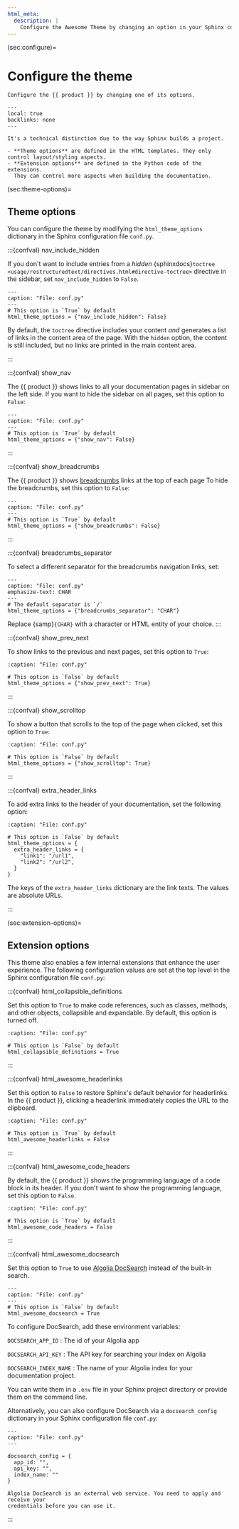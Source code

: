 ```yaml
---
html_meta:
  description: |
    Configure the Awesome Theme by changing an option in your Sphinx configuration file.
---
```


(sec:configure)=

# Configure the theme

```{rst-class} lead
Configure the {{ product }} by changing one of its options.
```

```{contents} On this page
---
local: true
backlinks: none
---
```

```{admonition} What's the difference between theme and extension options?
It's a technical distinction due to the way Sphinx builds a project.

- **Theme options** are defined in the HTML templates. They only control layout/styling aspects.
- **Extension options** are defined in the Python code of the extensions.
  They can control more aspects when building the documentation.
```

(sec:theme-options)=

## Theme options

You can configure the theme by modifying the `html_theme_options` dictionary in the
Sphinx configuration file `conf.py`.

:::{confval} nav_include_hidden

<!-- vale Awesome.SpellCheck = NO -->

If you don't want to include entries from a _hidden_
{sphinxdocs}`toctree <usage/restructuredtext/directives.html#directive-toctree>`
directive in the sidebar, set `nav_include_hidden` to `False`.

```{code-block} python
---
caption: "File: conf.py"
---
# This option is `True` by default
html_theme_options = {"nav_include_hidden": False}
```

By default, the `toctree` directive includes your content _and_ generates a list of links in the content
area of the page. With the `hidden` option, the content is still included,
but no links are printed in the main content area.

<!-- vale Awesome.SpellCheck = YES -->

:::

:::{confval} show_nav

The {{ product }} shows links to all your documentation pages in sidebar on the left
side.
If you want to hide the sidebar on all pages, set this option to `False`:

```{code-block} python
---
caption: "File: conf.py"
---
# This option is `True` by default
html_theme_options = {"show_nav": False}
```

:::

:::{confval} show_breadcrumbs

The {{ product }} shows
[breadcrumbs](https://en.wikipedia.org/wiki/Breadcrumb_navigation)
links at the top of each page
To hide the breadcrumbs, set this option to `False`:

```{code-block} python
---
caption: "File: conf.py"
---
# This option is `True` by default
html_theme_options = {"show_breadcrumbs": False}
```

:::

:::{confval} breadcrumbs_separator

To select a different separator for the breadcrumbs navigation links,
set:

```{code-block} python
---
caption: "File: conf.py"
emphasize-text: CHAR
---
# The default separator is `/`
html_theme_options = {"breadcrumbs_separator": "CHAR"}
```

Replace {samp}`{CHAR}` with a character or HTML entity of your choice.
:::

:::{confval} show_prev_next

To show links to the previous and next pages, set this option to `True`:

```{code-block} python
:caption: "File: conf.py"

# This option is `False` by default
html_theme_options = {"show_prev_next": True}
```

:::

<!-- vale Awesome.SpellCheck = NO -->

:::{confval} show_scrolltop

<!-- vale Awesome.SpellCheck = YES -->

To show a button that scrolls to the top of the page when clicked,
set this option to `True`:

```{code-block} python
:caption: "File: conf.py"

# This option is `False` by default
html_theme_options = {"show_scrolltop": True}
```

:::

:::{confval} extra_header_links

To add extra links to the header of your documentation, set the following option:

```{code-block} python
:caption: "File: conf.py"

# This option is `False` by default
html_theme_options = {
  extra_header_links = {
    "link1": "/url1",
    "link2": "/url2",
  }
}
```

The keys of the `extra_header_links` dictionary are the link texts.
The values are absolute URLs.

:::

(sec:extension-options)=

## Extension options

This theme also enables a few internal extensions that enhance the user experience. The
following configuration values are set at the top level in the Sphinx
configuration file `conf.py`:

<!-- vale Awesome.SpellCheck = NO -->

:::{confval} html_collapsible_definitions

<!-- vale Awesome.SpellCheck = YES -->

Set this option to `True` to make code references, such as classes, methods, and other
objects, collapsible and expandable. By default, this option is turned off.

```{code-block} python
:caption: "File: conf.py"

# This option is `False` by default
html_collapsible_definitions = True
```

:::

<!-- vale Awesome.SpellCheck = NO -->

:::{confval} html_awesome_headerlinks

Set this option to `False` to restore Sphinx's default behavior for headerlinks.
In the {{ product }}, clicking a headerlink immediately copies the URL to the clipboard.

<!-- vale Awesome.SpellCheck = YES -->

```{code-block} python
:caption: "File: conf.py"

# This option is `True` by default
html_awesome_headerlinks = False
```

:::

<!-- vale Awesome.SpellCheck = NO -->

:::{confval} html_awesome_code_headers

<!-- vale Awesome.SpellCheck = YES -->

By default, the {{ product }} shows the programming language
of a code block in its header.
If you don't want to show the programming language, set this option to `False`.

```{code-block} python
:caption: "File: conf.py"

# This option is `True` by default
html_awesome_code_headers = False
```

:::

<!-- vale Awesome.SpellCheck = NO -->

:::{confval} html_awesome_docsearch

<!-- vale Awesome.SpellCheck = YES -->

Set this option to `True` to use [Algolia DocSearch](https://docsearch.algolia.com/)
instead of the built-in search.

```{code-block} python
---
caption: "File: conf.py"
---
# This option is `False` by default
html_awesome_docsearch = True
```

To configure DocSearch, add these environment variables:

<!-- vale Google.Colons = NO -->

`DOCSEARCH_APP_ID`
: The id of your Algolia app

`DOCSEARCH_API_KEY`
: The API key for searching your index on Algolia

`DOCSEARCH_INDEX_NAME`
: The name of your Algolia index for your documentation project.

<!-- vale Google.Colons = YES -->

You can write them in a `.env` file in your Sphinx project directory
or provide them on the command line.

Alternatively, you can also configure DocSearch via a `docsearch_config` dictionary in
your Sphinx configuration file `conf.py`:

```{code-block} python
---
caption: "File: conf.py"
---

docsearch_config = {
  app_id: "",
  api_key: "",
  index_name: ""
}
```

```{note}
Algolia DocSearch is an external web service. You need to apply and receive your
credentials before you can use it.
```

:::
